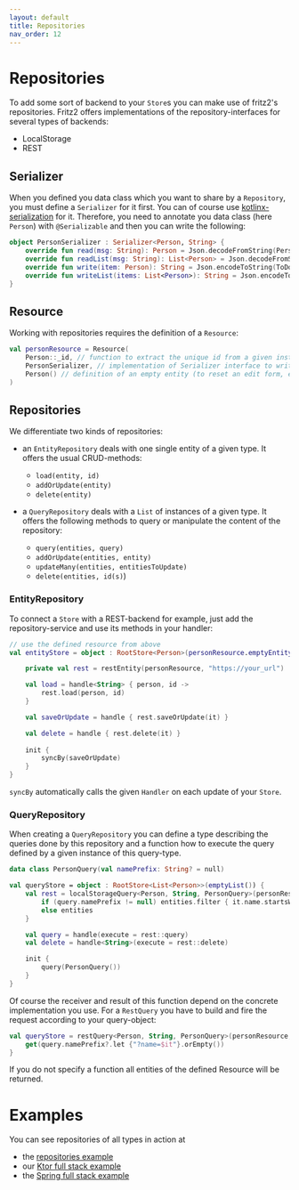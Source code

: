```yaml
---
layout: default
title: Repositories
nav_order: 12
---
```

# Repositories

To add some sort of backend to your `Store`s you can make use of fritz2's repositories. 
Fritz2 offers implementations of the repository-interfaces for several types of backends:
* LocalStorage
* REST

## Serializer

When you defined you data class which you want to share by a `Repository`, you must define
a `Serializer` for it first. You can of course use [kotlinx-serialization](https://github.com/Kotlin/kotlinx.serialization)
for it. Therefore, you need to annotate you data class (here `Person`) with `@Serializable` and
then you can write the following:

```kotlin
object PersonSerializer : Serializer<Person, String> {
    override fun read(msg: String): Person = Json.decodeFromString(Person.serializer(), msg)
    override fun readList(msg: String): List<Person> = Json.decodeFromString(ListSerializer(Person.serializer()), msg)
    override fun write(item: Person): String = Json.encodeToString(ToDo.serializer(), item)
    override fun writeList(items: List<Person>): String = Json.encodeToString(ListSerializer(Person.serializer()), items)
}
```

## Resource

Working with repositories requires the definition of a `Resource`:

```kotlin
val personResource = Resource(
    Person::_id, // function to extract the unique id from a given instance
    PersonSerializer, // implementation of Serializer interface to write and read the entity
    Person() // definition of an empty entity (to reset an edit form, e.g.)
)
```

## Repositories

We differentiate two kinds of repositories:

* an `EntityRepository` deals with one single entity of a given type. It offers the usual CRUD-methods:
  * `load(entity, id)`
  * `addOrUpdate(entity)`
  * `delete(entity)`
  
* a `QueryRepository` deals with a `List` of instances of a given type. It offers the following methods to query or 
manipulate the content of the repository:
  * `query(entities, query)`
  * `addOrUpdate(entities, entity)`
  * `updateMany(entities, entitiesToUpdate)`
  * `delete(entities, id(s)`)
  
  
### EntityRepository

To connect a `Store` with a REST-backend for example, just add the repository-service and use its methods in your handler:

```kotlin
// use the defined resource from above
val entityStore = object : RootStore<Person>(personResource.emptyEntity) {

    private val rest = restEntity(personResource, "https://your_url")

    val load = handle<String> { person, id ->
        rest.load(person, id)
    }

    val saveOrUpdate = handle { rest.saveOrUpdate(it) }

    val delete = handle { rest.delete(it) }
    
    init {
        syncBy(saveOrUpdate)
    }
}
```

`syncBy` automatically calls the given `Handler` on each update of your `Store`.

### QueryRepository

When creating a `QueryRepository` you can define a type describing the queries done by this repository and a function 
how to execute the query defined by a given instance of this query-type. 

```kotlin
data class PersonQuery(val namePrefix: String? = null)

val queryStore = object : RootStore<List<Person>>(emptyList()) {
    val rest = localStorageQuery<Person, String, PersonQuery>(personResource, "your prefix") { entities, query ->
        if (query.namePrefix != null) entities.filter { it.name.startsWith(query.namePrefix) }   
        else entities
    }

    val query = handle(execute = rest::query)
    val delete = handle<String>(execute = rest::delete)

    init {
        query(PersonQuery())
    }
}
```

Of course the receiver and result of this function depend on the concrete implementation you use. 
For a `RestQuery` you have to build and fire the request according to your query-object:

```kotlin
val queryStore = restQuery<Person, String, PersonQuery>(personResource, "your url") { query ->
    get(query.namePrefix?.let {"?name=$it"}.orEmpty())
}
```

If you do not specify a function all entities of the defined Resource will be returned.

# Examples

You can see repositories of all types in action at 
* the [repositories example](https://examples.fritz2.dev/repositories/build/distributions/index.html) 
* our [Ktor full stack example](https://github.com/jamowei/fritz2-ktor-todomvc) 
* the [Spring full stack example](https://github.com/jamowei/fritz2-spring-todomvc) 

